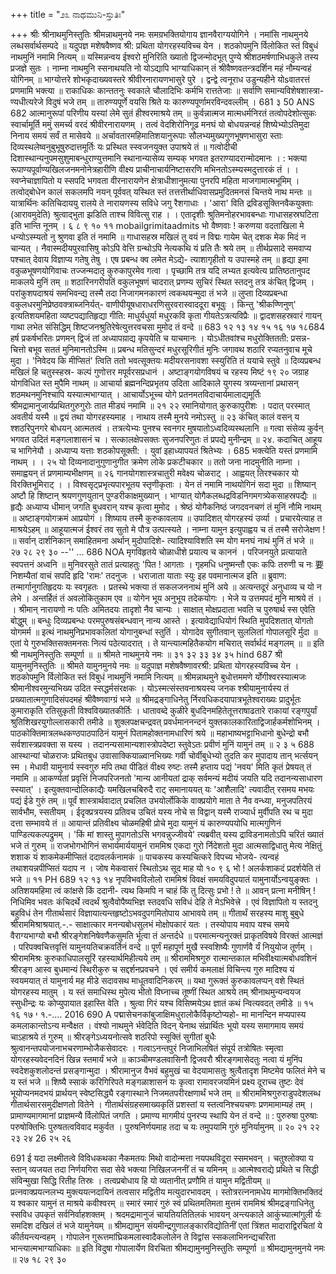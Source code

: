 +++
title = "೨೩ ನಾಥಮುನಿ-ಸ್ತುತಿಃ"

+++
श्रीः 
श्रीनाथमुनिस्तुतिः 
श्रीमन्नाथमुनये नमः 
समग्रभक्तियोगाय ज्ञानवैराग्ययोगिने । 
नमांसि नाथमुनये लब्धसर्वार्थसम्पदे ॥ 
यदुपज्ञ मशेषवैष्णव श्री: 
प्रथिता योगरहस्यविच्च येन । 
शठकोपमुनि र्विलोकित स्तं 
विबुधं नाथमुनिं नमामि नित्यम् ॥ 
यस्मिन्नन्वय ईश्वरो मुनिरिति ख्यातो द्विजन्मोदभूत् पुण्ये श्रीशठमर्षणाभिधकुले तस्य प्रजज्ञे सुतः । नाम्ना नाथमुनि स्सनाथयति नो योऽद्यापि भाग्याधिकान् तं श्रीवैष्णवतन्त्रदर्शिन महं नौम्यन्वहं योगिनम् ॥ 
भाग्योत्तरे शोभकृदाख्यवस्तरे श्रीवीरनारायणभासुरे पुरे । द्वन्द्वे त्वनूराध उडुन्यहीने 
योsवातरत्तं प्रणमामि भक्त्या ॥ 
राकाधिकः कान्ततनुः स्वकाले 
चौलादिभिः कर्मभि रात्ततेजाः ॥ सर्वाणि समान्यविशेषशास्त्रा- ण्यधीत्यरेजे विदुषं भजे तम् ॥ 
तारुण्यपूर्णे वयसि श्रिते यः कारुण्यपूर्णामरविन्दवल्लीम् । 
681 
३ 
50 
ANS 
682 
आत्मानुरूपां परिणीय यस्यां 
लेमे सुतं हीश्वरमाश्रये तम् ॥ 
कुर्वन्नात्मज मात्मधर्मनिरतं तत्वोपदेशोत्सुकः स्वार्चामूर्ति ममुं समर्च्य वरदं श्रीवीरनारायणम् । तत्वं वेदशिरोनिगूढ मनघं यो बोधयन्नन्वहं शिष्येभ्योऽतिमुदा निनाय समयं सर्वं त मासेवये ॥ 
अर्चावतारमहिमातिशयानुरूपाः 
सौलभ्यमुख्यगुणभूषणभासुरा स्ताः 
दिव्यस्थलेष्वनुबुभूषुरुदात्तमूर्तिः 
यः प्रस्थित स्स्वजनयुक्त उपाश्रये तं ॥ 
गत्वोदीची दिशास्थान्यनुपमसुशुमाबन्धुराण्युत्तमानि स्थानान्यासेव्य सम्यक् भगवत इतराण्यादरान्मोदमानः । : भक्त्या रूपाण्यपूर्वाण्यखिलजनमनोनेत्रहारीणि वीक्ष्य प्राचीनाचार्यनिष्टासरणि मभिनतोऽस्म्यस्मदुत्तारकं तं । । 
स्वप्नेचाज्ञापितो य स्सपदि भगवता वीरनारायणेन क्षेत्राधीशानुमत्या पुनरपि महिता माजगामात्मभूमिम् । तत्वोद्बोधेन कालं सकलमपि नयन् पूर्ववत् यस्थित स्तं तत्तत्तीर्थाधिवासप्रमुदितमनसं चिन्तये नाथ मन्तः ॥ 
यात्रार्थिनः कतिचिदाययु रालये ते नारायणस्य सविधे जगु रैशगाधाः । 
'आरा' विति द्रविडसूक्तिनवैकयुक्ताः (आरावमुदेति) श्रुत्वाद्भुता झडिति ताश्च विवित्सु राह । । 
एतादृशीः श्रुतिमनोहरभावबन्धाः 
गाधासहस्रघटिता इति भान्ति नूनम् । 
६ 
८ 
९ 
१० 
११ 
mobailgrimitaadmits 
भो वैष्णवाः ! करुणया वदताखिला मे धन्योऽस्म्यतो नु श्रुणवा इति तं नमामि ॥ 
गाधासहस्र मखिलं तु वयं न विद्मः गायेम चेत् दशक मेक मिदं न चान्यत् । नैवास्मदीयपुरवासिषु कोऽपि वेत्ति 
ग्रन्थोऽपि नेत्यकथि यं प्रति तैः श्रये तम् ॥ 
तीर्थप्रसादे समवाप्य पश्चात् देवाय विज्ञाप्य गतेषु तेषु । एष प्रबन्ध क्व लमेत मेऽद्ये- त्याशागृहीतो य उपास्महे तम् ॥ 
हृद्या इमा वकुळभूषणयोगिवाचः तज्जन्मदातृ कुरुकापुरमेव गत्वा । पृच्छामि तत्र यदि लभ्यत इत्यवेत्य प्रातिष्ठतानुपद माकलये मुनिं तम् ॥ 
शठारिनगरीपतिं वकुलभूषणं चादरात् प्रणम्य सुचिरं स्थित स्तदनु तत्र कंचित् द्विजम् । परांकुशपदाश्रयं समभिवन्द्य तस्मै तदा 
निजागमनकारणं त्वकथयन्मुदा तं भजे ॥ 
लुप्ता दिव्यप्रबन्धा वकुलधरमुनिप्रेष्ठवक्त्राब्जनिर्यत्- वाणीपीयूषधाराधरणिसुरवरास्वाददूरा बभूवुः । 
किन्तु 'श्रीकण्णिनुण्' इत्यतिशयमहिता व्यष्टपद्यातिहृद्या गीति: माधुर्यधुर्या मधुरकवि कृता गीयतेऽत्रत्यविप्रैः ॥ 
द्वादशसहस्रवारं गायन् गाथा लभेत संसिद्धिम् 
शिष्टजनश्रुतिरेषेत्युत्तरवचसा मुमोद तं वन्दे ॥ 
683 
१२ 
१३ 
१४ 
१५ 
१६ 
१७ 
१८684 
हर्ष प्रकर्षभरितः प्रणमन् द्विजं तां अध्यापय़ाद्य कृपयेति च याचमानः । योऽधीतवांश्च मधुरोक्तितती: प्रसन्न- चित्तो बभूव सततं मुनिमानतोऽस्मि ॥ 
प्रबन्ध मतिसुन्दरं मधुरसूरिगीतं मुनिः जगावथ शठारि रप्यतनुवाच मूचे मुदा । 'निवेदय कि मीप्सितं' त्विति ततो भवत्सूक्तयः मदीयरसनावशा स्स्युरिति तं ययाचे स्तुवे ॥ 
दिव्यप्रबन्ध मखिलं हि चतुस्स्हस्र- 
कल्पं गुणोत्तर मपूर्वरसप्रधानं । अष्टाङ्गयोगविषयं च रहस्य मिष्टं 
१९ 
२० 
जग्राह योगविधित स्त मुपैमि नाथम् ॥ 
आचार्या ब्रह्मनन्दिप्रभृतय उदिता आदिकाले युगस्य 
त्रय्यन्तानां प्रथासन् शठमथनमुनिश्चापि यस्यात्मभाग्यात् । आचार्योऽभूच्च योगे प्रतनमतविदाचार्यमालाद्यमूर्तिः 
श्रीमद्रामानुजार्यप्रथितगुरुगुरोः तात मीड्यं नमामि ॥ 
२१ 
२२ 
रमानियोगात् कुरुकापुरीशः । 
पदात् परस्मात् अवतीर्य यस्मै ॥ 
द्वयं तथा योगरहस्यमाह । 
नाथाय तस्मै मुनये नमोऽस्तु ॥ 
२३ 
कंचित् कालं वसन् य श्शठरिपुनगरे बोधयन् आत्मतत्वं । तत्रत्येभ्यः पुनश्च स्वनगर मुषयातोऽध्वदिव्यस्थलानि ॥ गत्वा संसेव्य कुर्वन् भगवत उदितं मङ्गलाशासनं च । सत्कालक्षेपसक्तः सुजनपरिणुतः तं प्रपद्ये मुनीन्द्रम् ॥ 
२४. 
कदाचित् आहूय च भागिनेयौ । अध्याप्य यत्ताः शठकोपसूक्ती: । युवां इहाध्यापयतं श्रितेभ्यः । 
685 
भक्त्येति यस्तं प्रणमामि नाथम् । । 
२५ 
यो दिव्यनादानुगुणानुगीत 
क्रमेण लोके प्रकटीचकार ॥ 
ततो जना नादमुनीति नाम्ना । 
समाह्वयन् तं प्रणमाम्यभीक्षणम् ॥ 
२६ 
गानयोगशास्त्रचातुरी मवेक्ष्य चोळराट् । आह्वयत् तिरश्चकार यो विरक्तिभूमिराट् । । विश्वसृट्प्रभृत्यपारभूतय स्तृणीकृताः । 
येन तं नमामि नाथयोगिनं सदा मुदा ॥ 
शिष्यान् अष्टौ हि शिष्टान् श्रयणगुणयुतान् पुण्डरीकाक्षमुख्यान् । भाग्यात् योगैकलब्धद्रविडनिगमगत्र्येकसाहस्रपद्यैः ॥ हृद्यैः अध्याप्य धीमान् जगति बुधवरान् यश्च कृत्वा मुमोद । श्रेष्ठं योगैकनिष्ठं जगदवनचणं तं मुनिं नौमि नाथम् ॥ 
अष्टाङ्गयोगक्रमं आप्रयोगं । 
शिष्याय तस्मै कुरुकावलाय ॥ उपादिशत् योगरहस्यं उर्व्या । प्रचारयेत्याह त माश्रयेऽहम् ॥ 
आहूयात्मजं ईश्वरं तव सुतो मे पौत्र उत्पत्स्यते । नाम्ना यामुन इत्युपाह्वय च तं तस्मै सरोजेक्षण ! ॥ सर्वान् दार्शनिकान् समाहितमना अर्थान् मुदोपादिशे- त्यादिश्याविशति स्म योग मनघं नाथं मुनिं तं भजे ॥ 
२७ 
२८ 
२९ 
३० 
--'' 
... 
686 
NOA 
मृगविहृतये चोळाधीशे प्रयात्य च काननं । परिजनयुते प्रत्यायाते स्वपत्तनं अध्वनि ॥ 
मुनिवरसुते तातं प्रत्याहतुः 'पित ! आगताः । 
गृहमधि धनुष्मन्तौ एकः कपिः तरुणी च नः 
要 
निशम्यैतां वाचं सपदि हृदि 'रामः' तदनुजः । धराजाता याताः स्युः इह पवमानात्मज इति ॥ ब्रुवाण: तन्मार्गानुगतिहृदयः यः स्वगृहतः । प्रतस्थे भक्त्या तं सकलजननाथं मुनिं अये ॥ 
अत्यन्तदूरं अनुधाव्य च यो न लेभे । अन्तर्हितं तं अवलोकितुकाम एव ॥ योगेन भूय अनुभूय तदेकयोगः । 
भेजे य उत्तमपदं मुनि माश्रये तं । । 
श्रीमान् नारायणो नः पतिः अमितदयः तादृशो नैव चान्यः । साक्षात् मोक्षप्रदाता भवति च पुरुषार्थ स्स एवेति बोद्धुम् ॥ बन्धुः दिव्यप्रबन्धः परमपुरुषसंबन्धवान् नान्य आस्ते । इत्यावेद्याधियोगं स्थिति मुपदिशतात् योगतो योगमर्म ॥ 
इत्थं नाथमुनिप्रभावकलितां योगानुबन्धां स्तुतिं । योगादेव सुगीतवान् सुललितां गोपालसूरि र्मुदा ॥ एतां ये गुरुभक्तिसक्तमनसः नित्यं पठेत्यादरात् । ते यान्त्यात्महितैकयोग मचिरात् सर्वार्थदं मङ्गलम् ॥ 
॥ इति श्री नाथमुनिस्तुतिः सम्पूर्णा ॥ 
॥ श्रीमते नाथमुनये नमः ॥ 
३१ 
३२ 
३३ 
३४ 
३५ 
hind 
687 
श्री यामुनमुनिस्तुतिः 
॥ श्रीमते यामुनमुनये नमः ॥ 
यदुपाज्ञ मशेषवैष्णावरश्री: 
प्रथिता योगरहस्यविच्च येन । 
शठकोपमुनि र्विलोकित स्तं 
विबुधं नाथमुनिं नमामि नित्यम् ॥ 
श्रीमन्नाथमुने बुधोत्तममणे र्योगीश्वरस्यात्मजः श्रीमानीश्वरमुन्यभिख्य उदित स्सद्धर्मसंरक्षकः । योऽस्मत्संस्तवनाश्रयस्य जनक श्श्रीयामुनार्यस्य तं प्रख्यातात्मगुणादिसंपदमहं श्रीवैष्णवाग्ग्रं भजे ॥ 
श्रीमद्रङ्गाधिनेतु र्निरवधिकदयापात्रभूतेश्वराख्यः प्रादुर्भूतः कुमाराकृति रतिसुकृती विश्वविख्यातकीर्तिः । धातावब्दे कुळीरे बुधदिनमहितेतूत्तराषाढतारे राकायां रङ्गपुर्यां श्रुतिशिखरयुगोल्लासकारी तमीडे ॥ 
शुक्लपक्षचन्द्रवत् प्रवर्धमाननन्दनं युक्तकालकारिताद्विजार्हकर्मशोभिनम् । 
पाठकोक्तिमात्रलब्धकण्ठपाठपाठिनं 
यामुनं पितामहोक्तनामधारिणं श्रये ॥ 
महाभाष्यभट्टाभिधानो बुधेन्द्रो बभौ सर्वशास्त्रप्रवक्ता स यस्य । तदानन्यसामान्यशास्त्रोपदेष्टा 
स्तुवेऽतः प्रवीणं मुनिं यामुनं तम् ॥ 
२ 
३ 
५ 
688 
आस्थान्यां चोळराजः प्रथितबुध उवासाक्कियाळ्वानभिख्यः गर्वी चोर्वीबुधेभ्यो तुदति कर मुपादाय तान् भर्त्सयन् स्म । मेधावी यामुनार्य स्स्वगुरु मपि तथा पीडितं वीक्ष्य रुष्टः तस्मै हप्ताय पद्यं 'नवय' मिति कृतं प्रेषयत् तं नमामि ॥ 
आकर्ण्यतां प्रवृत्तिं निजपरिजनतो 'मान्य आनीयतां द्राक् सर्वमन्यं मदीयं जयति यदि तदानन्यसाधारण स्स्यात्' । इत्युक्तवान्दोलिकाद्यैः यमखिलचबिरुदै राट् समानाययत् यः 'आशैलादि' त्यवादीत् रसमय मभयः पद्यं ईडे गुरुं तम् ॥ 
पूर्वं शास्त्रार्थवादात् प्रचलित उभयोर्लोकिके वाक्प्रयोगे माता ते नैव वन्ध्या, मनुजपतिरयं सार्वभौम, स्सतीयम् । ईदृक्प्रत्रयस्य प्रतिवच उचितं यस्य नोचे स विद्वान् यस्मै राज्यार्ध मुर्वीपति रथ च मुदा दत्ता सम्भावये तं ॥ आयान्तं प्रतिवीक्ष्य चोळमहिषी प्रोचे मुदा यामुनं यं कारुण्यपयोधि मात्मगुणिनं पाण्डित्यकल्पद्रुमम् । 'किं मां शास्तु मुपागतोऽसि भगवन्नुज्जीवये' त्यब्रवीत् यस्य द्राविडनामतोऽपि चरितं ख्यातं भजे तं गुरुम् ॥ 
राजभोगभोगिनं सभार्यमार्ययामुनं राममिश्र एकदा गुरो र्निदेशतो मुदा आत्मसाद्विधातु मेत्य नेक्षितुं शशाक यं शाकमेकमीप्सितं ददावलर्कनामकं ॥ 
पाचकस्य कस्यचित्करे विपच्य भोजये- त्यन्वहं तथाशयन्नपीप्सितं यदाप न । जोष मेकवासरं स्थितोऽथ सूद माह यो 
१० 
९ 
६ 
भो ! अलर्कशाकदं प्रदर्शयेति तं भजे ॥ 
११ 
PH 
689 
१२ 
१३ 
१४ 
नृपविभवविलोलो राममिश्रं विवक्षं 
समयविदुपयातं यामुनार्योऽन्वयुङ्क्तः । अतिशयमहिमा त्वं कांक्षसे किं ददानी- 
त्यथ किमपि न चाहं किं तु दित्सुः प्रभो ! ते ॥ 
आवन् प्रत्ना मनीषिन् ! निधिमिव भवतः कंचिदर्थे त्वदर्थं श्रुत्वैवोपैष्यभिज्ञ स्तदवधि सविधं देहि ते मेऽभिवेत्त्रे । एवं विज्ञापितो य स्तदनु बहुविधं तेन गीतार्थसारं विज्ञायात्यन्तहृष्टोऽभवदुपगमितोपाय आभावये तम् ॥ 
गीतार्थं सरहस्य माशु बुबुधे श्रीराममिश्राश्रयात्.-.- साक्षात्कार मनन्यबोधसुलभं मोक्षोपकारं यतः । तस्योपाय मवाप यश्च समये वैराग्यभाग्यो बभौ श्रीरङ्गेशनिषेवणैकसुमति र्भूत्वा तं अन्तर्दधे ॥ 
परमात्मन्यनुरक्तं प्राकृतविषये विरक्तं आत्मज्ञं । परिपक्वचित्तवृत्तिं यामुनयतिचक्रवर्तिनं वन्दे ॥ 
पूर्णं महापूर्ण मुखै स्स्वशिष्यैः गुणार्णवै र्यं नियुयोज तूर्णम् । श्रीराममिश्रः कुरुकाधिपालसूरिं रहस्यार्थमिहीत्यये तम् ॥ 
श्रीराममिश्रगुरु रात्मान्तकाल मभिवीक्ष्यात्मबोधवशिनं श्रीरङ्ग आस्व बुधमान्यं स्थिरीकुरु च सद्दर्शनप्रवचने । एवं समीर्य कमलाक्षं विचिन्त्य गुरु मादिश्य यं स्वयमयात् तं यामुनार्य मह मीडे सदावसथ माधूतवादिनिकरम् ॥ 
यथा गुरूक्तं कुरुकावलप्पन् वशे स्थितं योगरहस्य मातुम् । य स्तं समाधिस्थ मुपेत्य भीतो विघ्नाच्च तूष्णीं स्थित आश्रये तम् श्रीनाथमुन्यन्वयज स्सुधीन्द्रः यः कोप्युपायात इहास्ति वेति । श्रुत्वा गिरं यश्च विसिष्मयेऽथ ज्ञातं कथं न्वित्यवदत् तमीडे ॥ 
१५ 
१६ 
१७ 
י 
१.-.... 
2016 
690 
A 
पद्मासेचनकांबुजाक्षिमधुरालोकैर्विकृष्टोप्यहो- 
मा मानन्दिन मप्यपास्य कमलाकान्तोऽन्य मन्वैक्षत । वंश्यो नाथमुने र्भवेदिति विदन् येनाथ संप्रार्थितः 
भूयो यस्य समागमाय समयं चाऽहाश्रये तं गुरुम् ॥ 
श्रीरङ्गेऽध्ययनोत्सवे शठरिपो स्सूक्तिं सुगीतां बुधैः श्रुत्वानन्तपयोजनाभचरणाम्भोजैकसेवादरः । गत्वाऽनन्तपुरं निजाभिलषितं संपूर्य तत्रोषितः स्मृत्वा योगरहस्यवेदनदिनं खिन्न स्तमार्यं भजे ॥ 
काञ्चीमण्डलवासिनौ द्विजवरौ श्रीरङ्गमासेदतुः नत्वा यं मुनिंप स्वदेशकुशलोदन्तं प्रसङ्गान्मुदा । श्रीरामानुज वैभवं बहुमुखं चा वेदयामासतुः श्रुत्वैतादृश मिष्टमेव फलितं मेने च य स्तं भजे ॥ 
शिष्यै स्साकं करिगिरिपते मङ्गळाशासनं यः कृत्वा रामावरजयमिनं प्रक्ष्य दूराच्च तुष्टः देवं भूयोप्यनमदभयं प्रार्थयन् स्वेष्टसिद्ध्यै रङ्गास्थाने निजमतपरीरक्षणार्थं भजे तम् ॥ 
श्रीराममिश्रगुरुराडुपदेशलब्ध गीतार्थसारसमुदीक्षणतो वितेने । गीतार्थसंग्रहसमाख्यकृतिं प्रशस्तां य स्तत्वनिश्चयचणः प्रणमामाम्यहं तम् । 
प्रामाण्यमागमानां प्राज्ञमन्यै र्विलोपितं जगति । प्रमाण्य मागमीयं पुनरप्य स्थापि येन तं वन्दे ॥ 
: 
पुरुरुषा पुरुषाः परुषोक्तिभिः पुरुषतत्वविवाद मकुर्वत । पुरुषनिर्णयमाह तदा च यः तमुपयामि गुरुं मुनिर्यामुनम् ॥ 
२० 
२१ 
२२ 
२३ 
२४ 
26 
२५ 
२६ 

691 
ई 
यदा लक्ष्मीतत्वे विविधकथका नैकमतयः 
मिथो वादोन्मत्ता नयपथविदूरा स्समभवन् । चतुश्लोक्या य स्तान् व्यजयत तदा निर्णयगिरा 
सदा सेवे भक्त्या निखिलजननीं तं च यमिनम् ॥ 
आत्मेश्वराद्ये प्रथिते च सिद्धी 
संविन्मुखा सिद्धि रितीह तिस्रः । तत्वप्रबोधाय हि यो व्यतानीत् प्रणौमि तं यामुन मद्वितीयम् ॥ 
प्रत्नवाक्प्रयत्नलभ्य मुक्त्ययत्नदायिनं तत्वसार मद्वितीय मत्युदारभावदम् । स्तोत्ररत्ननामधेय मागमोक्तिभक्तिदं य श्वकार यामुनं त माश्रये कवीश्वरम् ॥ 
स्मारं स्मारं गुरुं स्वं प्रथितमतिमता मुत्तमं राममिश्रं श्रीमद्रङ्गाधिनेतु स्सविध उपकृतं सर्वनिर्वाहशक्तम् । श्रदमद्रामानुजं चायतियतितिलकं भावयन् अन्त्यकाले आकुंच्यात्मांगुली र्यः समदिश दखिलं तं भजे यामुनेयम् ॥ 
श्रीमद्यामुन संयमीन्द्रगुणालङ्कारविद्योतिनीं 
एतां त्रिंशत मादाराद्विरचितां ये कीर्तयन्त्यन्वहम् । 
गोपालेन गुरूत्तमांघ्रिकमलास्वादैकलोलेन ते 
विद्वांस स्सकलाभिनन्द्यचरिता भान्त्यात्मभाग्याधिकाः ॥ 
इति विदुषा गोपालार्येण विरचिता श्रीमद्यामुनमुनिस्तुतिः सम्पूर्णा 
॥ श्रीमद्यामुनमुनये नमः ॥ 
२७ 
१८ 
२९ 
३०